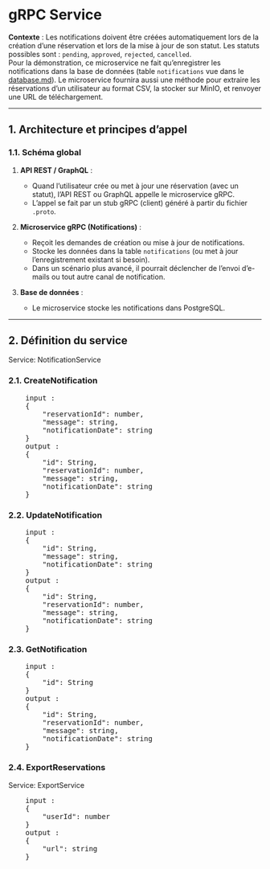 # gRPC Service 
 
**Contexte** : Les notifications doivent être créées automatiquement lors de la création d’une réservation et lors de la mise à jour de son statut. Les statuts possibles sont : `pending`, `approved`, `rejected`, `cancelled`.  
Pour la démonstration, ce microservice ne fait qu’enregistrer les notifications dans la base de données (table `notifications` vue dans le [database.md](../database.md)).
Le microservice fournira aussi une méthode pour extraire les réservations d’un utilisateur au format CSV, la stocker sur MinIO, et renvoyer une URL de téléchargement.

---

## 1. Architecture et principes d’appel

### 1.1. Schéma global

1. **API REST / GraphQL** :
    - Quand l’utilisateur crée ou met à jour une réservation (avec un statut), l’API REST ou GraphQL appelle le microservice gRPC.
    - L’appel se fait par un stub gRPC (client) généré à partir du fichier `.proto`.

2. **Microservice gRPC (Notifications)** :
    - Reçoit les demandes de création ou mise à jour de notifications.
    - Stocke les données dans la table `notifications` (ou met à jour l’enregistrement existant si besoin).
    - Dans un scénario plus avancé, il pourrait déclencher de l’envoi d’e-mails ou tout autre canal de notification.

3. **Base de données** :
    - Le microservice stocke les notifications dans PostgreSQL.

---

## 2. Définition du service

Service: NotificationService

### 2.1. CreateNotification
<pre>
    input : 
    {
        "reservationId": number,
        "message": string,
        "notificationDate": string
    }
    output : 
    {
        "id": String,
        "reservationId": number,
        "message": string,
        "notificationDate": string
    }
</pre>

### 2.2. UpdateNotification
<pre>
    input : 
    {
        "id": String,
        "message": string,
        "notificationDate": string
    }
    output : 
    {
        "id": String,
        "reservationId": number,
        "message": string,
        "notificationDate": string
    }   
</pre>

### 2.3. GetNotification
<pre>
    input : 
    {
        "id": String
    }
    output : 
    {
        "id": String,
        "reservationId": number,
        "message": string,
        "notificationDate": string
    }
</pre>

### 2.4. ExportReservations
Service: ExportService
<pre>
    input : 
    {
        "userId": number
    }
    output : 
    {
        "url": string
    }
</pre>